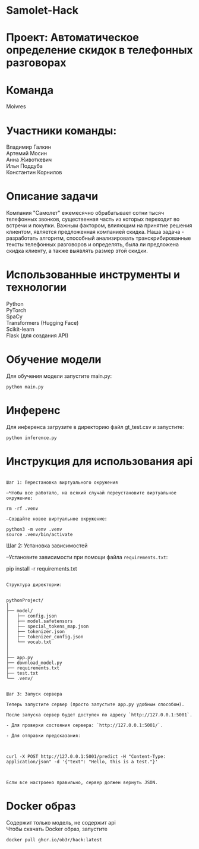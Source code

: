 # Samolet-Hack
# Проект: Автоматическое определение скидок в телефонных разговорах
# Команда
Moivres
# Участники команды:
Владимир Галкин\
Артемий Мосин\
Анна Животкевич\
Илья Поддуба\
Константин Корнилов
# Описание задачи
Компания "Самолет" ежемесячно обрабатывает сотни тысяч телефонных звонков, существенная часть из которых переходит во встречи и покупки. Важным фактором, влияющим на принятие решения клиентом, является предложенная компанией скидка. Наша задача - разработать алгоритм, способный анализировать транскрибированные тексты телефонных разговоров и определять, была ли предложена скидка клиенту, а также выявлять размер этой скидки.
# Использованные инструменты и технологии
Python\
PyTorch\
SpaCy\
Transformers (Hugging Face)\
Scikit-learn\
Flask (для создания API)
# Обучение модели 
Для обучения модели запустите main.py:
~~~~~~~~~~~~~~~~~~~~~~~~~~~~~
python main.py
~~~~~~~~~~~~~~~~~~~~~~~~~~~~~
# Инференс
Для инференса загрузите в директорию файл gt_test.csv и запустите:
~~~~~~~~~~~~~~~~~~~~~~~~~~~~~
python inference.py
~~~~~~~~~~~~~~~~~~~~~~~~~~~~~
# Инструкция для использования api
~~~~~~~~~~~~~~~~~~~~~~~~~~~~~

Шаг 1: Перестановка виртуального окружения

–Чтобы все работало, на всякий случай переустановите виртуальное окружение:

rm -rf .venv

–Создайте новое виртуальное окружение:

python3 -m venv .venv
source .venv/bin/activate

~~~~~~~~~~~~~~~~~~~~~~~~~~~~~

Шаг 2: Установка зависимостей

–Установите зависимости при помощи файла `requirements.txt`:

pip install -r requirements.txt

~~~~~~~~~~~~~~~~~~~~~~~~~~~~~

Структура директории:


pythonProject/
│
├── model/
│   ├── config.json
│   ├── model.safetensors
│   ├── special_tokens_map.json
│   ├── tokenizer.json
│   ├── tokenizer_config.json
│   └── vocab.txt
│   
│
├── app.py
├── download_model.py
├── requirements.txt
├── test.txt
└── .venv/


Шаг 3: Запуск сервера

Теперь запустите сервер (просто запустите app.py удобным способом).

После запуска сервер будет доступен по адресу `http://127.0.0.1:5001`.

- Для проверки состояния сервера: `http://127.0.0.1:5001/`.

- Для отправки предсказания:



curl -X POST http://127.0.0.1:5001/predict -H "Content-Type: application/json" -d '{"text": "Hello, this is a test."}'



Если все настроено правильно, сервер должен вернуть JSON.
~~~~~~~~~~~~~~~~~~~~~~~~~~~~~
# Docker образ
Содержит только модель, не содержит api\
Чтобы скачать Docker образ, запустите
~~~~~~~~~~~~~~~~~~~~~~~~~~~~~
docker pull ghcr.io/ob3r/hack:latest
~~~~~~~~~~~~~~~~~~~~~~~~~~~~~
